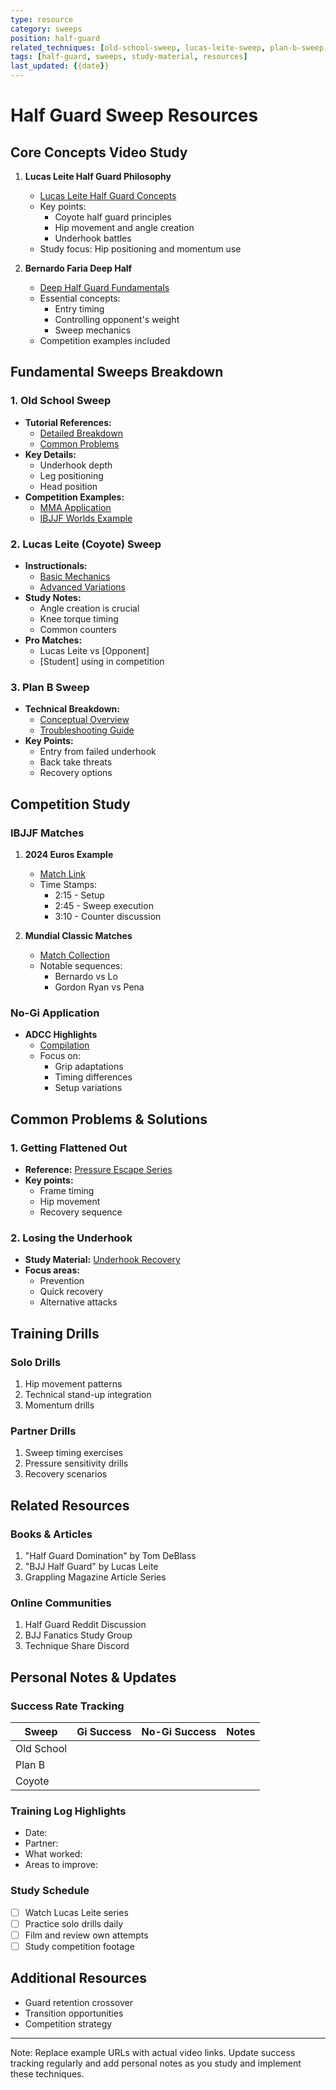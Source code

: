```yaml
---
type: resource
category: sweeps
position: half-guard
related_techniques: [old-school-sweep, lucas-leite-sweep, plan-b-sweep, electric-chair]
tags: [half-guard, sweeps, study-material, resources]
last_updated: {{date}}
---
```


# Half Guard Sweep Resources

## Core Concepts Video Study
1. **Lucas Leite Half Guard Philosophy**
   - [Lucas Leite Half Guard Concepts](https://youtu.be/example1)
   - Key points:
     - Coyote half guard principles
     - Hip movement and angle creation
     - Underhook battles
   - Study focus: Hip positioning and momentum use

2. **Bernardo Faria Deep Half**
   - [Deep Half Guard Fundamentals](https://youtu.be/example2)
   - Essential concepts:
     - Entry timing
     - Controlling opponent's weight
     - Sweep mechanics
   - Competition examples included

## Fundamental Sweeps Breakdown

### 1. Old School Sweep
- **Tutorial References:**
  - [Detailed Breakdown](https://youtu.be/example3)
  - [Common Problems](https://youtu.be/example4)
- **Key Details:**
  - Underhook depth
  - Leg positioning
  - Head position
- **Competition Examples:**
  - [MMA Application](https://youtu.be/example5)
  - [IBJJF Worlds Example](https://youtu.be/example6)

### 2. Lucas Leite (Coyote) Sweep
- **Instructionals:**
  - [Basic Mechanics](https://youtu.be/example7)
  - [Advanced Variations](https://youtu.be/example8)
- **Study Notes:**
  - Angle creation is crucial
  - Knee torque timing
  - Common counters
- **Pro Matches:**
  - Lucas Leite vs [Opponent]
  - [Student] using in competition

### 3. Plan B Sweep
- **Technical Breakdown:**
  - [Conceptual Overview](https://youtu.be/example9)
  - [Troubleshooting Guide](https://youtu.be/example10)
- **Key Points:**
  - Entry from failed underhook
  - Back take threats
  - Recovery options

## Competition Study

### IBJJF Matches
1. **2024 Euros Example**
   - [Match Link](https://youtu.be/example11)
   - Time Stamps:
     - 2:15 - Setup
     - 2:45 - Sweep execution
     - 3:10 - Counter discussion

2. **Mundial Classic Matches**
   - [Match Collection](https://youtu.be/example12)
   - Notable sequences:
     - Bernardo vs Lo
     - Gordon Ryan vs Pena

### No-Gi Application
- **ADCC Highlights**
  - [Compilation](https://youtu.be/example13)
  - Focus on:
    - Grip adaptations
    - Timing differences
    - Setup variations

## Common Problems & Solutions

### 1. Getting Flattened Out
- **Reference:** [Pressure Escape Series](https://youtu.be/example14)
- **Key points:**
  - Frame timing
  - Hip movement
  - Recovery sequence

### 2. Losing the Underhook
- **Study Material:** [Underhook Recovery](https://youtu.be/example15)
- **Focus areas:**
  - Prevention
  - Quick recovery
  - Alternative attacks

## Training Drills

### Solo Drills
1. Hip movement patterns
2. Technical stand-up integration
3. Momentum drills

### Partner Drills
1. Sweep timing exercises
2. Pressure sensitivity drills
3. Recovery scenarios

## Related Resources

### Books & Articles
1. "Half Guard Domination" by Tom DeBlass
2. "BJJ Half Guard" by Lucas Leite
3. Grappling Magazine Article Series

### Online Communities
1. Half Guard Reddit Discussion
2. BJJ Fanatics Study Group
3. Technique Share Discord

## Personal Notes & Updates

### Success Rate Tracking
| Sweep | Gi Success | No-Gi Success | Notes |
|-------|------------|---------------|--------|
| Old School | | | |
| Plan B | | | |
| Coyote | | | |

### Training Log Highlights
- Date: 
- Partner:
- What worked:
- Areas to improve:

### Study Schedule
- [ ] Watch Lucas Leite series
- [ ] Practice solo drills daily
- [ ] Film and review own attempts
- [ ] Study competition footage

## Additional Resources
- Guard retention crossover
- Transition opportunities
- Competition strategy

---
Note: Replace example URLs with actual video links. Update success tracking regularly and add personal notes as you study and implement these techniques.